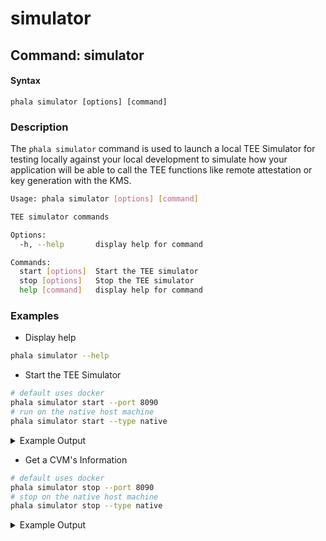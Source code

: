 # simulator

## Command: simulator

#### Syntax

```
phala simulator [options] [command]
```

### Description

The `phala simulator`  command is used to launch a local TEE Simulator for testing locally against your local development to simulate how your application will be able to call the TEE functions like remote attestation or key generation with the KMS.

```bash
Usage: phala simulator [options] [command]

TEE simulator commands

Options:
  -h, --help       display help for command

Commands:
  start [options]  Start the TEE simulator
  stop [options]   Stop the TEE simulator
  help [command]   display help for command
```

### Examples

* Display help

```bash
phala simulator --help
```

* Start the TEE Simulator

```bash
# default uses docker
phala simulator start --port 8090
# run on the native host machine
phala simulator start --type native
```

<details>

<summary>Example Output</summary>

simulator running docker

```bash
ℹ Running TEE simulator with image phalanetwork/tappd-simulator:latest
ℹ Pulling latest simulator image...
ℹ Starting simulator in background...
✓ TEE simulator running successfully. Container ID: d8b4f2fe9392b99b4fd44837f26a09508523200025eb3b125e06f27b4cd736b3
ℹ 

Useful commands:
ℹ - View logs: docker logs -f d8b4f2fe9392b99b4fd44837f26a09508523200025eb3b125e06f27b4cd736b3
ℹ - Stop simulator: docker stop d8b4f2fe9392b99b4fd44837f26a09508523200025eb3b125e06f27b4cd736b3

✓ Setting DSTACK_SIMULATOR_ENDPOINT=http://localhost:8090 for current process
```

simulator running natively on host machine

```bash
ℹ Simulator logs will be written to: /Users/hashwarlock/.phala-cloud/logs/tappd-simulator.log
ℹ Starting simulator with: ./tappd-simulator -l unix:/tmp/tappd.sock
✓ Simulator is running in the background
✓ TEE simulator started successfully
✓ Setting DSTACK_SIMULATOR_ENDPOINT=unix:///tmp/tappd.sock for current process
```

</details>

* Get a CVM's Information

```bash
# default uses docker
phala simulator stop --port 8090
# stop on the native host machine
phala simulator stop --type native
```

<details>

<summary>Example Output</summary>

simulator running docker

```bash
⟳ Stopping TEE simulator...... ✓ Deleted DSTACK_SIMULATOR_ENDPOINT from current process
✓: TEE simulator stopped successfully
```

simulator running natively on host machine

```bash
ℹ Stopping simulator...
✓ Simulator stopped successfully
✓ Deleted DSTACK_SIMULATOR_ENDPOINT from current process
```

</details>
